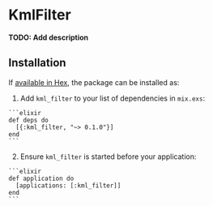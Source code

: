 # KmlFilter

**TODO: Add description**

## Installation

If [available in Hex](https://hex.pm/docs/publish), the package can be installed as:

  1. Add `kml_filter` to your list of dependencies in `mix.exs`:

    ```elixir
    def deps do
      [{:kml_filter, "~> 0.1.0"}]
    end
    ```

  2. Ensure `kml_filter` is started before your application:

    ```elixir
    def application do
      [applications: [:kml_filter]]
    end
    ```

